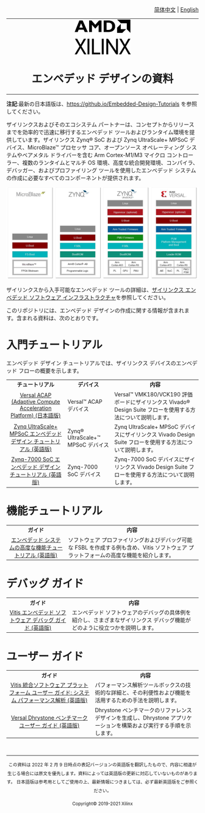 ﻿<p align="right"><a href="../docs-cn/README.md">简体中文</a> | <a href="../docs/README.md">English</a></p>
<table width="100%">
 <tr width="100%">
    <td align="center"><img src="https://raw.githubusercontent.com/Xilinx/Image-Collateral/main/xilinx-logo.png" width="30%"/><h1>エンベデッド デザインの資料</h1>
    </td>
 </tr>
</table>
<p><b>注記</b>:最新の日本語版は、<a href="https://github.io/Embedded-Design-Tutorials">https://github.io/Embedded-Design-Tutorials</a> を参照してください。</p>
ザイリンクスおよびそのエコシステム パートナーは、コンセプトからリリースまでを効率的で迅速に移行するエンベデッド ツールおよびランタイム環境を提供しています。ザイリンクス Zynq® SoC および Zynq UltraScale+ MPSoC デバイス、MicroBlaze™ プロセッサ コア、オープンソース オペレーティング システムやベアメタル ドライバーを含む Arm Cortex-M1/M3 マイクロ コントローラー、複数のランタイムとマルチ OS 環境、高度な統合開発環境、コンパイラ、デバッガー、およびプロファイリング ツールを使用したエンベデッド システムの作成に必要なすべてのコンポーネントが提供されます。

![エンベデッド チュートリアル](../docs/Introduction/Versal-EDT/docs/media/embedded-tutorials-landing.png)

ザイリンクスから入手可能なエンベデッド ツールの詳細は、[ザイリンクス エンベデッド ソフトウェア インフラストラクチャ](https://www.xilinx.com/products/design-tools/embedded-software.html)を参照してください。

このリポジトリには、エンベデッド デザインの作成に関する情報が含まれます。含まれる資料は、次のとおりです。

# 入門チュートリアル

エンベデッド デザイン チュートリアルでは、ザイリンクス デバイスのエンベデッド フローの概要を示します。

 <table style="width:100%">
 <tr>
 <td align="center"><b>チュートリアル</b></td>
 <td align="center"><b>デバイス</b></td>
 <td align="center"><b>内容</b></td>
 </tr>
 <tr>
 <td align="center"><a href="Introduction/Versal-EDT/README.md">Versal ACAP (Adaptive Compute Acceleration Platform) (日本語版)</a></td>
 <td>Versal&trade; ACAP デバイス</td><td>Versal&trade; VMK180/VCK190 評価ボードにザイリンクス Vivado&reg; Design Suite フローを使用する方法について説明します。</td></tr>
<tr>
<td align="center"><a href="../docs/Introduction/ZynqMPSoC-EDT/README.md">Zynq UltraScale+ MPSoC エンベデッド デザイン チュートリアル (英語版)</a></td>
<td>Zynq&reg; UltraScale+&trade; MPSoC デバイス</td><td>Zynq UltraScale+ MPSoC デバイスにザイリンクス Vivado Design Suite フローを使用する方法について説明します。</td></tr>
<tr>
<td align="center"><a href="../docs/Introduction/Zynq7000-EDT/README.md">Zynq-7000 SoC エンベデッド デザイン チュートリアル (英語版)</a></td>
<td>Zynq-7000 SoC デバイス</td><td>Zynq-7000 SoC デバイスにザイリンクス Vivado Design Suite フローを使用する方法について説明します。</td></tr>
</table>

# 機能チュートリアル

<table style="width:100%">
<tr>
<td align="center"><b>ガイド</b></td>
<td align="center"><b>内容</b></td>
</tr>
<tr>
 <td align="center"><a href="../docs/Feature_Tutorials/README.MD">エンベデッド システムの高度な機能チュートリアル (英語版)</a></td>
 <td>ソフトウェア プロファイリングおよびデバッグ可能な FSBL を作成する例も含め、Vitis ソフトウェア プラットフォームの高度な機能を紹介します。</a></td></tr>
 </table>

# デバッグ ガイド

 <table style="width:100%">
<tr>
<td align="center"><b>ガイド</b></td>
<td align="center"><b>内容</b></td>
</tr>
<tr>
 <td align="center"><a href="../docs/Vitis-Embedded-Software-Debugging/README.md">Vitis エンベデッド ソフトウェア デバッグ ガイド (英語版)</a></td>
 <td>エンベデッド ソフトウェアのデバッグの具体例を紹介し、さまざまなザイリンクス デバッグ機能がどのように役立つかを説明します。</td></tr>
 </table>

# ユーザー ガイド

<table style="width:100%">
<tr>
<td align="center"><b>ガイド</b></td>
<td align="center"><b>内容</b></td>
</tr>
<tr>
 <td align="center"><a href="../docs/SPA-UG/README.md">Vitis 統合ソフトウェア プラットフォーム ユーザー ガイド: システム パフォーマンス解析 (英語版)</a></td>
 <td>パフォーマンス解析ツールボックスの技術的な詳細と、その利便性および機能を活用するための手法を説明します。</td></tr>
<tr>
 <td align="center"><a href="../docs/Performance_Benchmark/Dhrystone/README.md">Versal Dhrystone ベンチマーク ユーザー ガイド (英語版)</a></td>
 <td>Dhrystone ベンチマークのリファレンス デザインを生成し、Dhrystone アプリケーションを構築および実行する手順を示します。</td></tr></table>
<br/><hr/>
<p align="center"><sup>この資料は 2022 年 2 月 9 日時点の表記バージョンの英語版を翻訳したもので、内容に相違が生じる場合には原文を優先します。資料によっては英語版の更新に対応していないものがあります。
日本語版は参考用としてご使用の上、最新情報につきましては、必ず最新英語版をご参照ください。</sup></p>

<p align="center"><sup>Copyright&copy; 2019-2021 Xilinx</sup></p>
